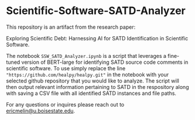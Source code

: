 # Scientific-Software-SATD-Analyzer

This repository is an artifact from the research paper: 

Exploring Scientific Debt: Harnessing AI for SATD Identification in
Scientific Software.

The notebook ```SSW_SATD_Analyzer.ipynb``` is a script that leverages a fine-tuned version of BERT-large for identifying SATD source code comments in scientific software. To use simply replace the line ```"https://github.com/healpy/healpy.git"``` in the notebook with your selected github repository that you would like to analyze. The script will then output relevant information pertaining to SATD in the respository along with saving a CSV file with all identified SATD instances and file paths.

For any questions or inquires please reach out to ericmelin@u.boisestate.edu.
